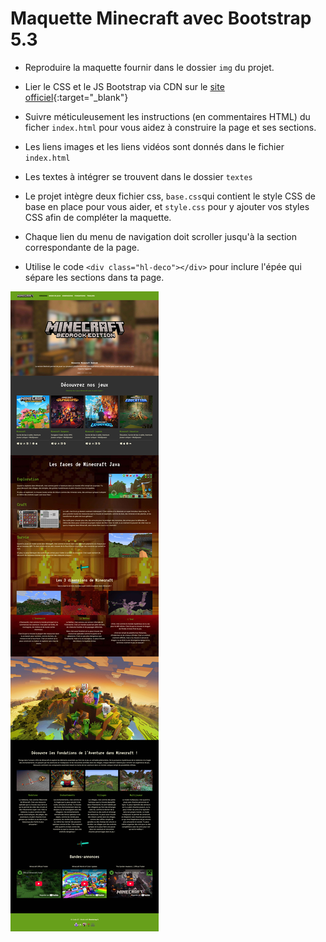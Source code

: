 # Maquette  Minecraft avec Bootstrap 5.3

- Reproduire la maquette fournir dans le dossier `img` du projet.

- Lier le CSS et le JS Bootstrap via CDN sur le [site officiel](https://getbootstrap.com/){:target="_blank"}

- Suivre méticuleusement les instructions (en commentaires HTML) du ficher `index.html` pour vous aidez à construire la page et ses sections.

- Les liens images et les liens vidéos sont donnés dans le fichier `index.html`

- Les textes à intégrer se trouvent dans le dossier `textes`

- Le projet intègre deux fichier css, `base.css`qui contient le style CSS de base en place pour vous aider, et `style.css` pour y ajouter vos styles CSS afin de compléter la maquette.

- Chaque lien du menu de navigation doit scroller jusqu'à la section correspondante de la page.

- Utilise le code `<div class="hl-deco"></div>` pour inclure l'épée qui sépare les sections dans ta page.



![image](img/maquette-finale-minecraft.jpg)
